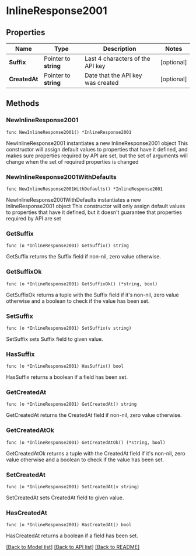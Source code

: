 # InlineResponse2001

## Properties

Name | Type | Description | Notes
------------ | ------------- | ------------- | -------------
**Suffix** | Pointer to **string** | Last 4 characters of the API key | [optional] 
**CreatedAt** | Pointer to **string** | Date that the API key was created | [optional] 

## Methods

### NewInlineResponse2001

`func NewInlineResponse2001() *InlineResponse2001`

NewInlineResponse2001 instantiates a new InlineResponse2001 object
This constructor will assign default values to properties that have it defined,
and makes sure properties required by API are set, but the set of arguments
will change when the set of required properties is changed

### NewInlineResponse2001WithDefaults

`func NewInlineResponse2001WithDefaults() *InlineResponse2001`

NewInlineResponse2001WithDefaults instantiates a new InlineResponse2001 object
This constructor will only assign default values to properties that have it defined,
but it doesn't guarantee that properties required by API are set

### GetSuffix

`func (o *InlineResponse2001) GetSuffix() string`

GetSuffix returns the Suffix field if non-nil, zero value otherwise.

### GetSuffixOk

`func (o *InlineResponse2001) GetSuffixOk() (*string, bool)`

GetSuffixOk returns a tuple with the Suffix field if it's non-nil, zero value otherwise
and a boolean to check if the value has been set.

### SetSuffix

`func (o *InlineResponse2001) SetSuffix(v string)`

SetSuffix sets Suffix field to given value.

### HasSuffix

`func (o *InlineResponse2001) HasSuffix() bool`

HasSuffix returns a boolean if a field has been set.

### GetCreatedAt

`func (o *InlineResponse2001) GetCreatedAt() string`

GetCreatedAt returns the CreatedAt field if non-nil, zero value otherwise.

### GetCreatedAtOk

`func (o *InlineResponse2001) GetCreatedAtOk() (*string, bool)`

GetCreatedAtOk returns a tuple with the CreatedAt field if it's non-nil, zero value otherwise
and a boolean to check if the value has been set.

### SetCreatedAt

`func (o *InlineResponse2001) SetCreatedAt(v string)`

SetCreatedAt sets CreatedAt field to given value.

### HasCreatedAt

`func (o *InlineResponse2001) HasCreatedAt() bool`

HasCreatedAt returns a boolean if a field has been set.


[[Back to Model list]](../README.md#documentation-for-models) [[Back to API list]](../README.md#documentation-for-api-endpoints) [[Back to README]](../README.md)



